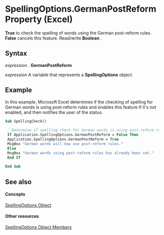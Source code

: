 
# SpellingOptions.GermanPostReform Property (Excel)

 **True** to check the spelling of words using the German post-reform rules. **False** cancels this feature. Read/write **Boolean** .


## Syntax

 _expression_ . **GermanPostReform**

 _expression_ A variable that represents a **SpellingOptions** object.


## Example

In this example, Microsoft Excel determines if the checking of spelling for German words is using post-reform rules and enables this feature if it's not enabled, and then notifies the user of the status.


```vb
Sub SpellingCheck() 
 
 ' Determine if spelling check for German words is using post-reform rules. 
 If Application.SpellingOptions.GermanPostReform = False Then 
 Application.SpellingOptions.GermanPostReform = True 
 MsgBox "German words will now use post-reform rules." 
 Else 
 MsgBox "German words using post-reform rules has already been set." 
 End If 
 
End Sub
```


## See also


#### Concepts


[SpellingOptions Object](3ba7d0b4-bebb-0cc9-cb50-066d1c19d876.md)
#### Other resources


[SpellingOptions Object Members](d25612d9-256d-de1b-e89b-0440f37d9caa.md)
